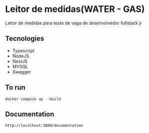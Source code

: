 # Leitor de medidas(WATER - GAS)

Leitor de medidas para teste de vaga de desenvolvedor fullstack jr


## Tecnologies
 - Typescript
 - NodeJS
 - NestJS
 - MYSQL
 - Swagger

## To run
`
 docker compose up --build
`


## Documentation

`
http://localhost:3000/documentation
`